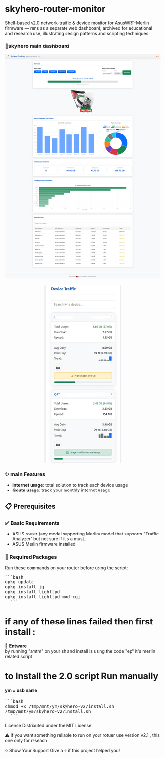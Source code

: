 # skyhero-router-monitor
Shell-based v2.0 network-traffic &amp; device monitor for AsusWRT-Merlin firmware — runs as a separate web dashboard; archived for educational and research use, illustrating design patterns and scripting techniques.

### 📸skyhero main dashboard <br/>
<div align="center">
  <img src="screenshots/Screenshot1-skyhero-v2.0.jpg" alt="traffic software to show your internet usage on desktob" width="600"/> <br/>
  <br/>
  <img src="screenshots/Screenshot2-skyhero-v2.0.jpg" alt="device traffic data on mobile" width="250"/>
</div>

### ✨ main Features
- **internet usage**: total solution to track each device usage 
- **Qouta usage**: track your monthly internet usage

  
## 📋 Prerequisites

### ✅ Basic Requirements
- ASUS router (any model supporting Merlin) model that supports "Traffic Analyzer" but not sure if it's a must..
- ASUS Merlin firmware installed

### 🔧 Required Packages
Run these commands on your router before using the script:
<pre>
```bash
opkg update
opkg install jq
opkg install lighttpd 
opkg install lighttpd-mod-cgi
  ```
</pre>

# if any of these lines failed then first install :
🔴 <u>**Entware**</u>  <br/>
by running "amtm" on your sh and install is using the code "ep" it's merlin related script

# to Install the 2.0 script Run manually
#### ym = usb name
<pre>
```bash
chmod +x /tmp/mnt/ym/skyhero-v2/install.sh
/tmp/mnt/ym/skyhero-v2/install.sh
  ```
</pre>

License
Distributed under the MIT License.

⚠️ if you want something reliable to run on your rotuer use version v2.1 , this one only for reseach


⭐ Show Your Support
Give a ⭐ if this project helped you!
